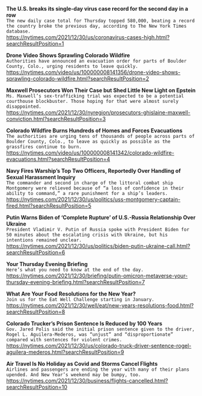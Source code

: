 **The U.S. breaks its single-day virus case record for the second day in a row**\
`The new daily case total for Thursday topped 580,000, beating a record the country broke the previous day, according to The New York Times database.`\
https://nytimes.com/2021/12/30/us/coronavirus-cases-high.html?searchResultPosition=1

**Drone Video Shows Sprawling Colorado Wildfire**\
`Authorities have announced an evacuation order for parts of Boulder County, Colo., urging residents to leave quickly.`\
https://nytimes.com/video/us/100000008141356/drone-video-shows-sprawling-colorado-wildfire.html?searchResultPosition=2

**Maxwell Prosecutors Won Their Case but Shed Little New Light on Epstein**\
`Ms. Maxwell’s sex-trafficking trial was expected to be a potential courthouse blockbuster. Those hoping for that were almost surely disappointed.`\
https://nytimes.com/2021/12/30/nyregion/prosecutors-ghislaine-maxwell-conviction.html?searchResultPosition=3

**Colorado Wildfire Burns Hundreds of Homes and Forces Evacuations**\
`The authorities are urging tens of thousands of people across parts of Boulder County, Colo., to leave as quickly as possible as the grassfires continue to burn.`\
https://nytimes.com/video/us/100000008141342/colorado-wildfire-evacuations.html?searchResultPosition=4

**Navy Fires Warship’s Top Two Officers, Reportedly Over Handling of Sexual Harassment Inquiry**\
`The commander and second in charge of the littoral combat ship Montgomery were relieved because of “a loss of confidence in their ability to command,” a rare punishment for a ship’s leaders.`\
https://nytimes.com/2021/12/30/us/politics/uss-montgomery-captain-fired.html?searchResultPosition=5

**Putin Warns Biden of ‘Complete Rupture’ of U.S.-Russia Relationship Over Ukraine**\
`President Vladimir V. Putin of Russia spoke with President Biden for 50 minutes about the escalating crisis with Ukraine, but his intentions remained unclear.`\
https://nytimes.com/2021/12/30/us/politics/biden-putin-ukraine-call.html?searchResultPosition=6

**Your Thursday Evening Briefing**\
`Here’s what you need to know at the end of the day.`\
https://nytimes.com/2021/12/30/briefing/putin-omicron-metaverse-your-thursday-evening-briefing.html?searchResultPosition=7

**What Are Your Food Resolutions for the New Year?**\
`Join us for the Eat Well Challenge starting in January.`\
https://nytimes.com/2021/12/30/well/eat/new-years-resolutions-food.html?searchResultPosition=8

**Colorado Trucker’s Prison Sentence Is Reduced by 100 Years**\
`Gov. Jared Polis said the initial prison sentence given to the driver, Rogel L. Aguilera-Mederos, was “unjust” and “disproportionate” compared with sentences for violent crimes.`\
https://nytimes.com/2021/12/30/us/colorado-truck-driver-sentence-rogel-aguilera-mederos.html?searchResultPosition=9

**Air Travel Is No Holiday as Covid and Storms Cancel Flights**\
`Airlines and passengers are ending the year with many of their plans upended. And New Year’s weekend may be bumpy, too.`\
https://nytimes.com/2021/12/30/business/flights-cancelled.html?searchResultPosition=10

